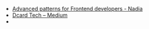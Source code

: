 * [Advanced patterns for Frontend developers - Nadia](https://www.developerway.com/)
* [Dcard Tech – Medium](https://dcardlab.medium.com/)
* 